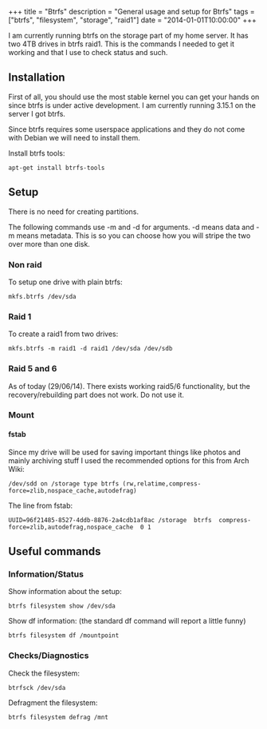 +++
title = "Btrfs"
description = "General usage and setup for Btrfs"
tags = ["btrfs", "filesystem", "storage", "raid1"]
date = "2014-01-01T10:00:00"
+++

I am currently running btrfs on the storage part of my home server. It has two 4TB drives in btrfs raid1. This is the commands I needed to get it working and that I use to check status and such.

## Installation

First of all, you should use the most stable kernel you can get your hands on since btrfs is under active development. I am currently running 3.15.1 on the server I got btrfs.

Since btrfs requires some userspace applications and they do not come with Debian we will need to install them.

Install btrfs tools:

    
    apt-get install btrfs-tools


## Setup
There is no need for creating partitions.

The following commands use -m and -d for arguments. -d means data and -m means metadata. This is so you can choose how you will stripe the two over more than one disk.

### Non raid

To setup one drive with plain btrfs:

    
    mkfs.btrfs /dev/sda


### Raid 1

To create a raid1 from two drives:

    
    mkfs.btrfs -m raid1 -d raid1 /dev/sda /dev/sdb

### Raid 5 and 6
As of today (29/06/14). There exists working raid5/6 functionality, but the recovery/rebuilding part does not work. Do not use it.

### Mount

#### fstab

Since my drive will be used for saving important things like photos and mainly archiving stuff I used the recommended options for this from Arch Wiki:

    
    /dev/sdd on /storage type btrfs (rw,relatime,compress-force=zlib,nospace_cache,autodefrag)

The line from fstab:

    
    UUID=96f21485-8527-4ddb-8876-2a4cdb1af8ac /storage  btrfs  compress-force=zlib,autodefrag,nospace_cache  0 1

## Useful commands

### Information/Status

Show information about the setup:

    
    btrfs filesystem show /dev/sda

Show df information: (the standard df command will report a little funny)

    
    btrfs filesystem df /mountpoint

### Checks/Diagnostics

Check the filesystem:

    
    btrfsck /dev/sda

Defragment the filesystem:

    
    btrfs filesystem defrag /mnt
